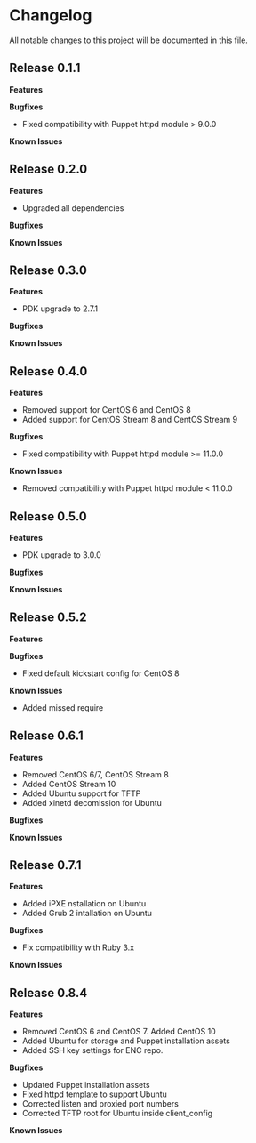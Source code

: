 # Changelog

All notable changes to this project will be documented in this file.

## Release 0.1.1

**Features**

**Bugfixes**

* Fixed compatibility with Puppet httpd module > 9.0.0

**Known Issues**

## Release 0.2.0

**Features**

* Upgraded all dependencies

**Bugfixes**

**Known Issues**

## Release 0.3.0

**Features**

* PDK upgrade to 2.7.1

**Bugfixes**

**Known Issues**

## Release 0.4.0

**Features**

* Removed support for CentOS 6 and CentOS 8
* Added support for CentOS Stream 8 and CentOS Stream 9

**Bugfixes**

* Fixed compatibility with Puppet httpd module >= 11.0.0

**Known Issues**

* Removed compatibility with Puppet httpd module < 11.0.0

## Release 0.5.0

**Features**

* PDK upgrade to 3.0.0

**Bugfixes**

**Known Issues**

## Release 0.5.2

**Features**

**Bugfixes**

* Fixed default kickstart config for CentOS 8

**Known Issues**

* Added missed require

## Release 0.6.1

**Features**

* Removed CentOS 6/7, CentOS Stream 8
* Added CentOS Stream 10
* Added Ubuntu support for TFTP
* Added xinetd decomission for Ubuntu

**Bugfixes**

**Known Issues**

## Release 0.7.1

**Features**

* Added iPXE nstallation on Ubuntu
* Added Grub 2 intallation on Ubuntu

**Bugfixes**

* Fix compatibility with Ruby 3.x

**Known Issues**

## Release 0.8.4

**Features**

* Removed CentOS 6 and CentOS 7. Added CentOS 10
* Added Ubuntu for storage and Puppet installation assets
* Added SSH key settings for ENC repo.

**Bugfixes**

* Updated Puppet installation assets
* Fixed httpd template to support Ubuntu
* Corrected listen and proxied port numbers
* Corrected TFTP root for Ubuntu inside client_config

**Known Issues**
